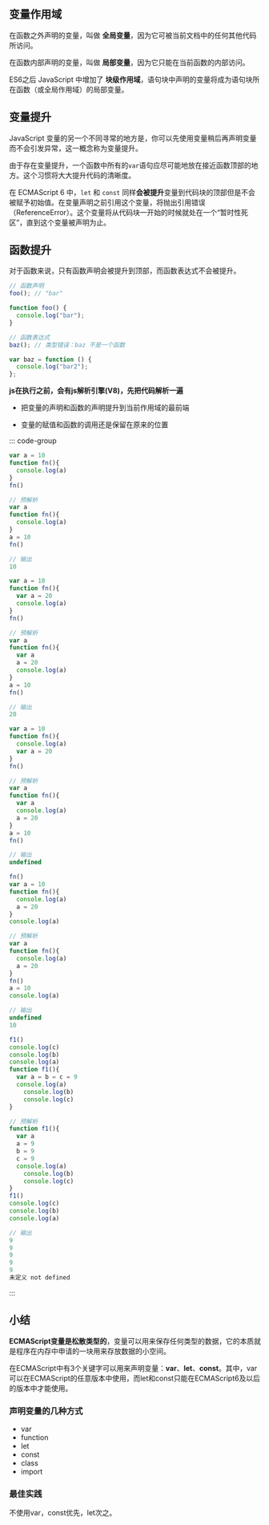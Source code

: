 ## 变量作用域

在函数之外声明的变量，叫做 **全局变量**，因为它可被当前文档中的任何其他代码所访问。

在函数内部声明的变量，叫做 **局部变量**，因为它只能在当前函数的内部访问。

ES6之后 JavaScript 中增加了 **块级作用域**，语句块中声明的变量将成为语句块所在函数（或全局作用域）的局部变量。



## 变量提升

JavaScript 变量的另一个不同寻常的地方是，你可以先使用变量稍后再声明变量而不会引发异常，这一概念称为变量提升。

由于存在变量提升，一个函数中所有的`var`语句应尽可能地放在接近函数顶部的地方。这个习惯将大大提升代码的清晰度。

在 ECMAScript 6 中，`let` 和 `const` 同样**会被提升**变量到代码块的顶部但是不会被赋予初始值。在变量声明之前引用这个变量，将抛出引用错误（ReferenceError）。这个变量将从代码块一开始的时候就处在一个“暂时性死区”，直到这个变量被声明为止。



## 函数提升

对于函数来说，只有函数声明会被提升到顶部，而函数表达式不会被提升。

```js
// 函数声明
foo(); // "bar"

function foo() {
  console.log("bar");
}

// 函数表达式
baz(); // 类型错误：baz 不是一个函数

var baz = function () {
  console.log("bar2");
};
```



**js在执行之前，会有js解析引擎(V8)，先把代码解析一遍**

- 把变量的声明和函数的声明提升到当前作用域的最前端

- 变量的赋值和函数的调用还是保留在原来的位置

::: code-group

```js [demo1]
var a = 10
function fn(){
  console.log(a)
}
fn()

// 预解析
var a
function fn(){
  console.log(a)
}
a = 10
fn()

// 输出
10
```

```js [demo2]
var a = 10
function fn(){
  var a = 20
  console.log(a)
}
fn()

// 预解析
var a
function fn(){
  var a
  a = 20
  console.log(a)
}
a = 10
fn()

// 输出
20
```

```js [demo3]
var a = 10
function fn(){
  console.log(a)
  var a = 20
}
fn()

// 预解析
var a
function fn(){
  var a
  console.log(a)
  a = 20
}
a = 10
fn()

// 输出
undefined
```

```js [demo4]
fn()
var a = 10
function fn(){
  console.log(a)
  a = 20
}
console.log(a)

// 预解析
var a
function fn(){
  console.log(a)
  a = 20
}
fn()
a = 10
console.log(a)

// 输出
undefined 
10
```

```js [demo5]
f1()
console.log(c)
console.log(b)
console.log(a)
function f1(){
  var a = b = c = 9
  console.log(a)
	console.log(b)
	console.log(c)
}

// 预解析
function f1(){
  var a
  a = 9
  b = 9
  c = 9
  console.log(a)
	console.log(b)
	console.log(c)
}
f1()
console.log(c)
console.log(b)
console.log(a)

// 输出
9
9
9
9
9
未定义 not defined
```

:::



## 小结

**ECMAScript变量是松散类型的**，变量可以用来保存任何类型的数据，它的本质就是程序在内存中申请的一块用来存放数据的小空间。

在ECMAScript中有3个关键字可以用来声明变量：**var**、**let**、**const**。其中，var可以在ECMAScript的任意版本中使用，而let和const只能在ECMAScript6及以后的版本中才能使用。



### 声明变量的几种方式

- var
- function
- let
- const
- class
- import



### 最佳实践

不使用var，const优先，let次之。
